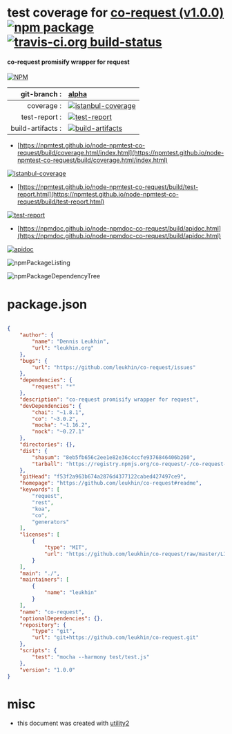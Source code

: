 # test coverage for  [co-request (v1.0.0)](https://github.com/leukhin/co-request#readme)  [![npm package](https://img.shields.io/npm/v/npmtest-co-request.svg?style=flat-square)](https://www.npmjs.org/package/npmtest-co-request) [![travis-ci.org build-status](https://api.travis-ci.org/npmtest/node-npmtest-co-request.svg)](https://travis-ci.org/npmtest/node-npmtest-co-request)
#### co-request promisify wrapper for request

[![NPM](https://nodei.co/npm/co-request.png?downloads=true&downloadRank=true&stars=true)](https://www.npmjs.com/package/co-request)

| git-branch : | [alpha](https://github.com/npmtest/node-npmtest-co-request/tree/alpha)|
|--:|:--|
| coverage : | [![istanbul-coverage](https://npmtest.github.io/node-npmtest-co-request/build/coverage.badge.svg)](https://npmtest.github.io/node-npmtest-co-request/build/coverage.html/index.html)|
| test-report : | [![test-report](https://npmtest.github.io/node-npmtest-co-request/build/test-report.badge.svg)](https://npmtest.github.io/node-npmtest-co-request/build/test-report.html)|
| build-artifacts : | [![build-artifacts](https://npmtest.github.io/node-npmtest-co-request/glyphicons_144_folder_open.png)](https://github.com/npmtest/node-npmtest-co-request/tree/gh-pages/build)|

- [https://npmtest.github.io/node-npmtest-co-request/build/coverage.html/index.html](https://npmtest.github.io/node-npmtest-co-request/build/coverage.html/index.html)

[![istanbul-coverage](https://npmtest.github.io/node-npmtest-co-request/build/screenCapture.buildCi.browser.%252Ftmp%252Fbuild%252Fcoverage.lib.html.png)](https://npmtest.github.io/node-npmtest-co-request/build/coverage.html/index.html)

- [https://npmtest.github.io/node-npmtest-co-request/build/test-report.html](https://npmtest.github.io/node-npmtest-co-request/build/test-report.html)

[![test-report](https://npmtest.github.io/node-npmtest-co-request/build/screenCapture.buildCi.browser.%252Ftmp%252Fbuild%252Ftest-report.html.png)](https://npmtest.github.io/node-npmtest-co-request/build/test-report.html)

- [https://npmdoc.github.io/node-npmdoc-co-request/build/apidoc.html](https://npmdoc.github.io/node-npmdoc-co-request/build/apidoc.html)

[![apidoc](https://npmdoc.github.io/node-npmdoc-co-request/build/screenCapture.buildCi.browser.%252Ftmp%252Fbuild%252Fapidoc.html.png)](https://npmdoc.github.io/node-npmdoc-co-request/build/apidoc.html)

![npmPackageListing](https://npmtest.github.io/node-npmtest-co-request/build/screenCapture.npmPackageListing.svg)

![npmPackageDependencyTree](https://npmtest.github.io/node-npmtest-co-request/build/screenCapture.npmPackageDependencyTree.svg)



# package.json

```json

{
    "author": {
        "name": "Dennis Leukhin",
        "url": "leukhin.org"
    },
    "bugs": {
        "url": "https://github.com/leukhin/co-request/issues"
    },
    "dependencies": {
        "request": "*"
    },
    "description": "co-request promisify wrapper for request",
    "devDependencies": {
        "chai": "~1.8.1",
        "co": "~3.0.2",
        "mocha": "~1.16.2",
        "nock": "~0.27.1"
    },
    "directories": {},
    "dist": {
        "shasum": "8eb5fb656c2ee1e82e36c4ccfe9376846406b260",
        "tarball": "https://registry.npmjs.org/co-request/-/co-request-1.0.0.tgz"
    },
    "gitHead": "f53f2a963b674a2876d4377122cabed427497ce9",
    "homepage": "https://github.com/leukhin/co-request#readme",
    "keywords": [
        "request",
        "rest",
        "koa",
        "co",
        "generators"
    ],
    "licenses": [
        {
            "type": "MIT",
            "url": "https://github.com/leukhin/co-request/raw/master/LICENSE"
        }
    ],
    "main": "./",
    "maintainers": [
        {
            "name": "leukhin"
        }
    ],
    "name": "co-request",
    "optionalDependencies": {},
    "repository": {
        "type": "git",
        "url": "git+https://github.com/leukhin/co-request.git"
    },
    "scripts": {
        "test": "mocha --harmony test/test.js"
    },
    "version": "1.0.0"
}
```



# misc
- this document was created with [utility2](https://github.com/kaizhu256/node-utility2)
